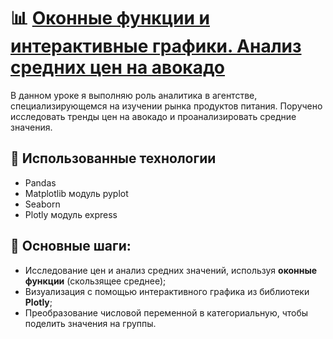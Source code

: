 # 📊 [Оконные функции и интерактивные графики. Анализ средних цен на авокадо](https://github.com/ElenaAnalyst/data-analysis-homeworks/blob/main/HW1_basic_python/6_lesson/6_lesson_HW.ipynb)
В данном уроке я выполняю роль аналитика в агентстве, специализирующемся на изучении рынка продуктов питания. Поручено исследовать тренды цен на авокадо и проанализировать средние значения. 

## 🔧 Использованные технологии  
- Pandas
- Matplotlib модуль pyplot
- Seaborn
- Plotly модуль express

## 📌 Основные шаги:  
- Исследование цен и анализ средних значений, используя **оконные функции** (скользящее среднее);
- Визуализация с помощью интерактивного графика из библиотеки **Plotly**;
- Преобразование числовой переменной в категориальную, чтобы поделить значения на группы.

